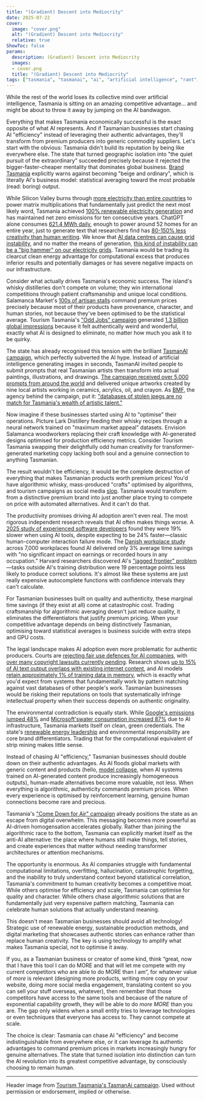 ```yaml
---
title: "(Gradient) Descent into Mediocrity"
date: 2025-07-22
cover:
  image: "cover.png"
  alt: "(Gradient) Descent into Mediocrity"
  relative: true
ShowToc: false
params:
  description: (Gradient) Descent into Mediocrity 
  images:
  - cover.png
  title: "(Gradient) Descent into Mediocrity"
tags: ["tasmania", "tasmanai", "ai", "artificial intelligence", "rant", "theft"]
---
```


While the rest of the world loses its collective mind over artificial intelligence, Tasmania is sitting on an amazing competitive advantage... and might be about to throw it away by jumping on the AI bandwagon.

Everything that makes Tasmania economically successful is the exact opposite of what AI represents. And if Tasmanian businesses start chasing AI "efficiency" instead of leveraging their authentic advantages, they'll transform from premium producers into generic commodity suppliers. Let's start with the obvious: Tasmania didn't build its reputation by being like everywhere else. The state that turned geographic isolation into "the quiet pursuit of the extraordinary" succeeded precisely because it rejected the bigger-faster-cheaper mentality that dominates global business. [Brand Tasmania](https://tasmanian.com.au/brand-tasmania/) explicitly warns against becoming "beige and ordinary", which is literally AI's business model: statistical averaging toward the most probable (read: boring) output.

While Silicon Valley burns through [more electricity than entire countries](https://www.technologyreview.com/2025/05/20/1116327/ai-energy-usage-climate-footprint-big-tech/) to power matrix multiplications that fundamentally just predict the next most likely word, Tasmania achieved [100% renewable electricity generation](https://www.cg.tas.gov.au/investment_opportunities/sector_opportunities/renewable_energies) and has maintained net zero emissions for ten consecutive years. ChatGPT alone consumes [621.4 MWh daily](https://www.baeldung.com/cs/chatgpt-large-language-models-power-consumption/), enough to power around 52 homes for an entire year, just to generate text that researchers find has [80-150% less creativity than human writing](https://www.science.org/content/article/ai-writing-improving-it-still-can-t-match-human-creativity). We know that [AI data centres can cause grid instability](https://www.bloomberg.com/graphics/2024-ai-data-centers-power-grids/), and no matter the means of generation, [this kind of instability can be a "big hammer" on our electricity grids](https://www.bloomberg.com/graphics/2024-ai-power-home-appliances/). Tasmania would be trading its clearcut clean energy advantage for computational excess that produces inferior results and potentially damages or has severe negative impacts on our infrastructure.

Consider what actually drives Tasmania's economic success. The island's whisky distilleries don't compete on volume; they win international competitions through patient craftsmanship and unique local conditions. Salamanca Market's [100s of artisan stalls](https://www.salamancamarket.com.au/Home) command premium prices precisely because most of their products have provenance, character, and human stories, not because they've been optimised to be the statistical average. Tourism Tasmania's ["Odd Jobs" campaign](https://www.premier.tas.gov.au/latest-news/2024/july/world-goes-wild-for-tasmanias-odd-jobs) generated [1.3 billion global impressions](https://www.examiner.com.au/story/8687667/tourism-tasmanias-quirky-odd-jobs-campaign-reaches-13-billion/) because it felt authentically weird and wonderful, exactly what AI is designed to eliminate, no matter how much you ask it to be quirky.

The state has already recognised this tension with the brilliant [TasmanAI campaign](https://www.discovertasmania.com.au/tasmanai/), which perfectly subverted the AI hype. Instead of artificial intelligence generating images in seconds, TasmanAI invited people to submit prompts that real Tasmanian artists then transform into actual paintings, illustrations, and drawings. [The campaign received over 5,000 prompts from around the world](https://www.tourismtasmania.com.au/news/category/tourism-tasmania/ai-no-match-for-tasmanian-authenticity-introducing-tasmanai/) and delivered unique artworks created by nine local artists working in ceramics, acrylics, oil, and crayon. As [BMF](https://bmf.com.au), the agency behind the campaign, put it: ["databases of stolen jpegs are no match for Tasmania's wealth of artistic talent."](https://www.mi-3.com.au/15-02-2024/tourism-tasmania-unveils-tasmanai-artistic-twist-ai-image-generation)

Now imagine if these businesses started using AI to "optimise" their operations. Picture Lark Distillery feeding their whisky recipes through a neural network trained on "maximum market appeal" datasets. Envision Salamanca woodworkers replacing their craft knowledge with AI-generated designs optimised for production efficiency metrics. Consider Tourism Tasmania swapping their delightfully odd human creativity for transformer-generated marketing copy lacking both soul and a genuine connection to anything Tasmanian.

The result wouldn't be efficiency, it would be the complete destruction of everything that makes Tasmanian products worth premium prices! You'd have algorithmic whisky, mass-produced "crafts" optimised by algorithms, and tourism campaigns as social media [slop](https://en.wikipedia.org/wiki/AI_slop). Tasmania would transform from a distinctive premium brand into just another place trying to compete on price with automated alternatives. And it can't do that.

The productivity promises driving AI adoption aren't even real. The most rigorous independent research reveals that AI often makes things worse. A [2025 study of experienced software developers](https://metr.org/blog/2025-07-10-early-2025-ai-experienced-os-dev-study/) found they were 19% slower when using AI tools, despite expecting to be 24% faster—classic human-computer interaction failure mode. The [Danish workplace study](https://fortune.com/2025/05/18/ai-chatbots-study-impact-earnings-hours-worked-any-occupation/) across 7,000 workplaces found AI delivered only 3% average time savings with "no significant impact on earnings or recorded hours in any occupation." Harvard researchers discovered AI's ["jagged frontier" problem](https://papers.ssrn.com/sol3/papers.cfm?abstract_id=4573321)—tasks outside AI's training distribution were 19 percentage points less likely to produce correct solutions. It's almost like these systems are just really expensive autocomplete functions with confidence intervals they can't calculate.

For Tasmanian businesses built on quality and authenticity, these marginal time savings (if they exist at all) come at catastrophic cost. Trading craftsmanship for algorithmic averaging doesn't just reduce quality, it eliminates the differentiators that justify premium pricing. When your competitive advantage depends on being distinctively Tasmanian, optimising toward statistical averages is business suicide with extra steps and GPU costs.

The legal landscape makes AI adoption even more problematic for authentic producers. Courts are [rejecting fair use defences for AI companies](https://www.ropesgray.com/en/insights/alerts/2025/03/does-training-an-ai-model-using-copyrighted-works-infringe-the-owners-copyright), with [over many copyright lawsuits currently pending](https://www.ropesgray.com/en/insights/alerts/2024/12/an-end-of-year-update-to-the-current-state-of-ai-related-copyright-litigation). Research shows [up to 15% of AI text output overlaps with existing internet content](https://originality.ai/ai-content-in-google-search-results/), and AI models [retain approximately 1% of training data in memory](https://antispoofing.org/memorization-of-training-data-in-language-models/), which is exactly what you'd expect from systems that fundamentally work by pattern matching against vast databases of other people's work. Tasmanian businesses would be risking their reputations on tools that systematically infringe intellectual property when their success depends on authentic originality.

The environmental contradiction is equally stark. While [Google's emissions jumped 48%](https://www.npr.org/2024/07/12/g-s1-9545/ai-brings-soaring-emissions-for-google-and-microsoft-a-major-contributor-to-climate-change) and [Microsoft'swater consumption increased 87%](https://www.bloomberg.com/graphics/2025-ai-impacts-data-centers-water-data/) due to AI infrastructure, Tasmania markets itself on clean, green credentials. The state's [renewable energy leadership](https://www.cg.tas.gov.au/investment_opportunities/sector_opportunities/renewable_energies) and environmental responsibility are core brand differentiators. Trading that for the computational equivalent of strip mining makes little sense.

Instead of chasing AI "efficiency," Tasmanian businesses should double down on their authentic advantages. As AI floods global markets with generic content and products (hello, [model collapse](https://www.nature.com/articles/s41586-024-07566-y), when AI systems trained on AI-generated content produce increasingly homogeneous outputs), human-made alternatives become more valuable, not less. When everything is algorithmic, authenticity commands premium prices. When every experience is optimised by reinforcement learning, genuine human connections become rare and precious.

Tasmania's ["Come Down for Air" campaign](https://campaignbrief.com/tourism-tasmania-launches-new-come-down-for-air-campaign-via-bmf-starcom-and-orchard/) already positions the state as an escape from digital overwhelm. This messaging becomes more powerful as AI-driven homogensation accelerates globally. Rather than joining the algorithmic race to the bottom, Tasmania can explicitly market itself as the anti-AI alternative: the place where humans still make things, tell stories, and create experiences that matter without needing transformer architectures or attention mechanisms.

The opportunity is enormous. As AI companies struggle with fundamental computational limitations, overfitting, hallucination, catastrophic forgetting, and the inability to truly understand context beyond statistical correlation, Tasmania's commitment to human creativity becomes a competitive moat. While others optimise for efficiency and scale, Tasmania can optimise for quality and character. While others chase algorithmic solutions that are fundamentally just very expensive pattern matching, Tasmania can celebrate human solutions that actually understand meaning.

This doesn't mean Tasmanian businesses should avoid all technology! Strategic use of renewable energy, sustainable production methods, and digital marketing that showcases authentic stories can enhance rather than replace human creativity. The key is using technology to amplify what makes Tasmania special, not to optimise it away.

If you, as a Tasmanian business or creator of some kind, think “great, now that I have this tool I can do MORE and that will let me compete with my current competitors who are able to do MORE than I am”, for whatever value of _more_ is relevant (designing more products, writing more copy on your website, doing more social media engagement, translating content so you can sell your stuff overseas, whatever), then remember that those competitors have access to the same tools and because of the nature of exponential capability growth, they will be able to do _more MORE_ than you are. The gap only widens when a small entity tries to leverage technologies or even techniques that everyone has access to. They cannot compete at scale.

The choice is clear: Tasmania can chase AI "efficiency" and become indistinguishable from everywhere else, or it can leverage its authentic advantages to command premium prices in markets increasingly hungry for genuine alternatives. The state that turned isolation into distinction can turn the AI revolution into its greatest competitive advantage, by consciously choosing to remain human.

---

Header image from [Tourism Tasmania's TasmanAi campaign](https://www.discovertasmania.com.au/tasmanai/). Used without permission or endorsement, implied or otherwise.